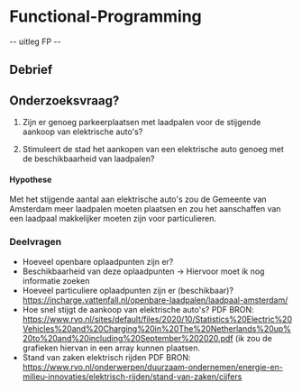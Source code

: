 # Functional-Programming
-- uitleg FP -- 

## Debrief


## Onderzoeksvraag?

1. Zijn er genoeg parkeerplaatsen met laadpalen voor de stijgende aankoop van elektrische auto's?

2. Stimuleert de stad het aankopen van een elektrische auto genoeg met de beschikbaarheid van laadpalen?

#### Hypothese
Met het stijgende aantal aan elektrische auto's zou de Gemeente van Amsterdam meer laadpalen moeten plaatsen en zou het aanschaffen van een laadpaal makkelijker moeten zijn voor particulieren. 

### Deelvragen
- Hoeveel openbare oplaadpunten zijn er?
- Beschikbaarheid van deze oplaadpunten -> Hiervoor moet ik nog informatie zoeken
- Hoeveel particuliere oplaadpunten zijn er (beschikbaar)? https://incharge.vattenfall.nl/openbare-laadpalen/laadpaal-amsterdam/
- Hoe snel stijgt de aankoop van elektrische auto's?
PDF BRON: https://www.rvo.nl/sites/default/files/2020/10/Statistics%20Electric%20Vehicles%20and%20Charging%20in%20The%20Netherlands%20up%20to%20and%20including%20September%202020.pdf
(ik zou de grafieken hiervan in een array kunnen plaatsen. 
- Stand van zaken elektrisch rijden
PDF BRON: https://www.rvo.nl/onderwerpen/duurzaam-ondernemen/energie-en-milieu-innovaties/elektrisch-rijden/stand-van-zaken/cijfers




